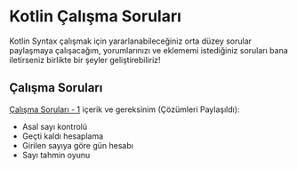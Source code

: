 # Kotlin Çalışma Soruları
Kotlin Syntax çalışmak için yararlanabileceğiniz orta düzey sorular paylaşmaya çalışacağım, yorumlarınızı ve eklememi istediğiniz soruları bana iletirseniz birlikte bir şeyler geliştirebiliriz!


## Çalışma Soruları

[Çalışma Soruları - 1](https://github.com/serkanalc/KotlinCalismaSorulari/tree/master/%C3%87al%C4%B1%C5%9Fma%20Sorular%C4%B1%20-1) içerik ve gereksinim (Çözümleri Paylaşıldı):

- Asal sayı kontrolü
- Geçti kaldı hesaplama
- Girilen sayıya göre gün hesabı
- Sayı tahmin oyunu




